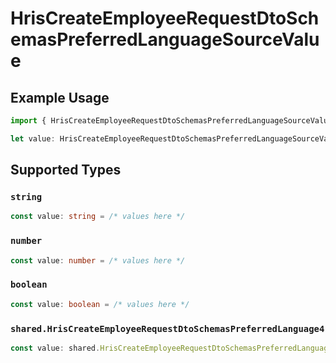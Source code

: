 # HrisCreateEmployeeRequestDtoSchemasPreferredLanguageSourceValue

## Example Usage

```typescript
import { HrisCreateEmployeeRequestDtoSchemasPreferredLanguageSourceValue } from "@stackone/stackone-client-ts/sdk/models/shared";

let value: HrisCreateEmployeeRequestDtoSchemasPreferredLanguageSourceValue = 3834.62;
```

## Supported Types

### `string`

```typescript
const value: string = /* values here */
```

### `number`

```typescript
const value: number = /* values here */
```

### `boolean`

```typescript
const value: boolean = /* values here */
```

### `shared.HrisCreateEmployeeRequestDtoSchemasPreferredLanguage4`

```typescript
const value: shared.HrisCreateEmployeeRequestDtoSchemasPreferredLanguage4 = /* values here */
```

